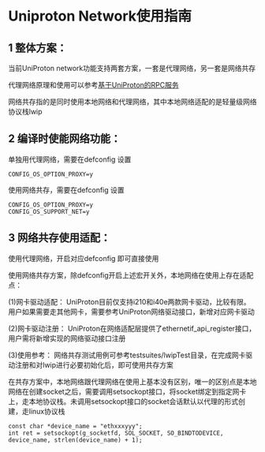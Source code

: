 # Uniproton Network使用指南

## 1 整体方案：
当前UniProton network功能支持两套方案，一套是代理网络，另一套是网络共存

代理网络原理和使用可以参考[基于UniProton的RPC服务](https://pages.openeuler.openatom.cn/embedded/docs/build/html/master/features/mica/services/rpc.html)

网络共存指的是同时使用本地网络和代理网络，其中本地网络适配的是轻量级网络协议栈lwip


## 2 编译时使能网络功能：
单独用代理网络，需要在defconfig 设置
```
CONFIG_OS_OPTION_PROXY=y
```

使用网络共存，需要在defconfig 设置
```
CONFIG_OS_OPTION_PROXY=y
CONFIG_OS_SUPPORT_NET=y
```

## 3 网络共存使用适配：
使用代理网络，开启对应defconfig 即可直接使用

使用网络共存方案，除defconfig开启上述宏开关外，本地网络在使用上存在适配点：

(1)网卡驱动适配：
UniProton目前仅支持i210和i40e两款网卡驱动，比较有限。用户如果需要走其他网卡，需要参考UniProton网络驱动接口，新增对应网卡驱动

(2)网卡驱动注册：
UniProton在网络适配层提供了ethernetif_api_register接口，用户需将新增实现的网络驱动接口注册

(3)使用参考：
网络共存测试用例可参考testsuites/lwipTest目录，在完成网卡驱动注册和对lwip进行必要初始化后，即可使用共存方案

在共存方案中，本地网络跟代理网络在使用上基本没有区别，唯一的区别点是本地网络在创建socket之后，需要调用setsockopt接口，将socket绑定到指定网卡上，走本地协议栈。未调用setsockopt接口的socket会话默认以代理的形式创建，走linux协议栈

```
const char *device_name = "ethxxxyyy";
int ret = setsockopt(g_socketfd, SOL_SOCKET, SO_BINDTODEVICE, device_name, strlen(device_name) + 1);
```